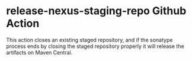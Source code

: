 # release-nexus-staging-repo Github Action

This action closes an existing staged repository, and if the sonatype process ends by closing the staged repository properly it will release the artifacts on Maven Central.